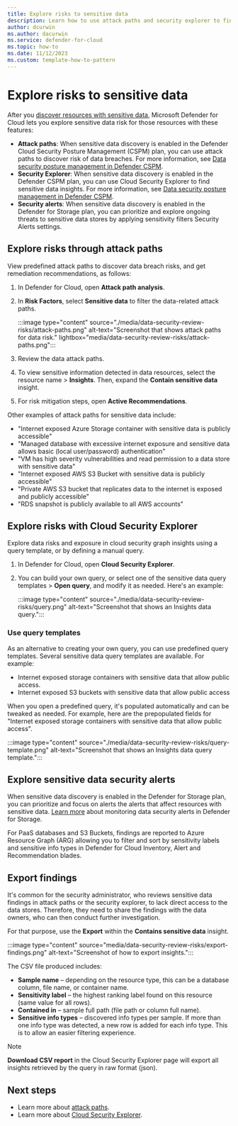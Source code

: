 ```yaml
---
title: Explore risks to sensitive data
description: Learn how to use attack paths and security explorer to find and remediate sensitive data risks.
author: dcurwin
ms.author: dacurwin
ms.service: defender-for-cloud
ms.topic: how-to
ms.date: 11/12/2023
ms.custom: template-how-to-pattern
---
```

# Explore risks to sensitive data

After you [discover resources with sensitive data](data-security-posture-enable.md), Microsoft Defender for Cloud lets you explore sensitive data risk for those resources with these features:

- **Attack paths**: When sensitive data discovery is enabled in the Defender Cloud Security Posture Management (CSPM) plan, you can use attack paths to discover risk of data breaches. For more information, see [Data security posture management in Defender CSPM](concept-data-security-posture.md#data-security-posture-management-in-defender-cspm).
- **Security Explorer**: When sensitive data discovery is enabled in the Defender CSPM plan, you can use Cloud Security Explorer to find sensitive data insights. For more information, see [Data security posture management in Defender CSPM](concept-data-security-posture.md#data-security-posture-management-in-defender-cspm).
- **Security alerts**: When sensitive data discovery is enabled in the Defender for Storage plan, you can prioritize and explore ongoing threats to sensitive data stores by applying sensitivity filters Security Alerts settings.

## Explore risks through attack paths

View predefined attack paths to discover data breach risks, and get remediation recommendations, as follows:

1. In Defender for Cloud, open **Attack path analysis**.
1. In **Risk Factors**, select **Sensitive data** to filter the data-related attack paths.

    :::image type="content" source="./media/data-security-review-risks/attack-paths.png" alt-text="Screenshot that shows attack paths for data risk." lightbox="media/data-security-review-risks/attack-paths.png":::

1. Review the data attack paths.
1. To view sensitive information detected in data resources, select the resource name > **Insights**. Then, expand the **Contain sensitive data** insight.
1. For risk mitigation steps, open **Active Recommendations**.

Other examples of attack paths for sensitive data include:

- "Internet exposed Azure Storage container with sensitive data is publicly accessible"
- "Managed database with excessive internet exposure and sensitive data allows basic (local user/password) authentication"
- "VM has high severity vulnerabilities and read permission to a data store with sensitive data"
- "Internet exposed AWS S3 Bucket with sensitive data is publicly accessible"
- "Private AWS S3 bucket that replicates data to the internet is exposed and publicly accessible"
- "RDS snapshot is publicly available to all AWS accounts"

## Explore risks with Cloud Security Explorer

Explore data risks and exposure in cloud security graph insights using a query template, or by defining a manual query.

1. In Defender for Cloud, open **Cloud Security Explorer**.
1. You can build your own query, or select  one of the sensitive data query templates > **Open query**, and modify it as needed. Here's an example:

    :::image type="content" source="./media/data-security-review-risks/query.png" alt-text="Screenshot that shows an Insights data query.":::

### Use query templates

As an alternative to creating your own query, you can use predefined query templates. Several sensitive data query templates are available. For example:

- Internet exposed storage containers with sensitive data that allow public access.
- Internet exposed S3 buckets with sensitive data that allow public access

When you open a predefined query, it's populated automatically and can be tweaked as needed. For example, here are the prepopulated fields for "Internet exposed storage containers with sensitive data that allow public access".

:::image type="content" source="./media/data-security-review-risks/query-template.png" alt-text="Screenshot that shows an Insights data query template.":::

## Explore sensitive data security alerts

When sensitive data discovery is enabled in the Defender for Storage plan, you can prioritize and focus on alerts the alerts that affect resources with sensitive data. [Learn more](defender-for-storage-data-sensitivity.md) about monitoring data security alerts in Defender for Storage.

For PaaS databases and S3 Buckets, findings are reported to Azure Resource Graph (ARG) allowing you to filter and sort by sensitivity labels and sensitive info types in Defender for Cloud Inventory, Alert and Recommendation blades.

## Export findings

It's common for the security administrator, who reviews sensitive data findings in attack paths or the security explorer, to lack direct access to the data stores. Therefore, they need to share the findings with the data owners, who can then conduct further investigation.

For that purpose, use the **Export** within the **Contains sensitive data** insight.

:::image type="content" source="media/data-security-review-risks/export-findings.png" alt-text="Screenshot of how to export insights.":::

The CSV file produced includes:

- **Sample name** – depending on the resource type, this can be a database column, file name, or container name.
- **Sensitivity label** – the highest ranking label found on this resource (same value for all rows).
- **Contained in** – sample full path (file path or column full name).
- **Sensitive info types** – discovered info types per sample. If more than one info type was detected, a new row is added for each info type. This is to allow an easier filtering experience.

> [!NOTE]
> **Download CSV report** in the Cloud Security Explorer page will export all insights retrieved by the query in raw format (json).

## Next steps

- Learn more about [attack paths](concept-attack-path.md).
- Learn more about [Cloud Security Explorer](how-to-manage-cloud-security-explorer.md).
